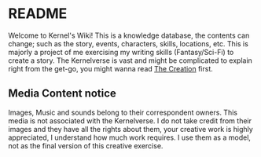 # README

Welcome to Kernel's Wiki! This is a knowledge database, the contents can change; such as the story, events, characters, skills, locations, etc. This is majorly a project of me exercising my writing skills \(Fantasy/Sci-Fi\) to create a story. The Kernelverse is vast and might be complicated to explain right from the get-go, you might wanna read [The Creation](https://github.com/ArekusuNaito/kernel-wikia/tree/18fbce36a081d3c81d4784f257cd3691e0033602/events/the-creation.md) first.

## Media Content notice

Images, Music and sounds belong to their correspondent owners. This media is not associated with the Kernelverse. I do not take credit from their images and they have all the rights about them, your creative work is highly appreciated, I understand how much work requires. I use them as a model, not as the final version of this creative exercise.


